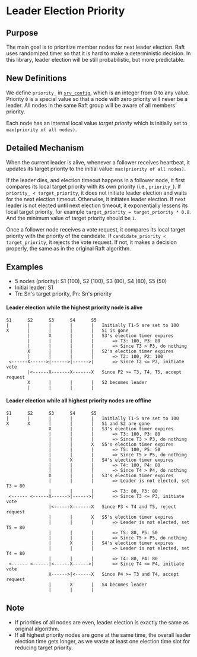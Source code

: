 Leader Election Priority
========================

Purpose
-------
The main goal is to prioritize member nodes for next leader election. Raft uses randomized timer so that it is hard to make a deterministic decision. In this library, leader election will be still probabilistic, but more predictable.


New Definitions
---------------
We define `priority_` in [`srv_config`](../include/libnuraft/srv_config.hxx), which is an integer from 0 to any value. Priority `0` is a special value so that a node with zero priority will never be a leader. All nodes in the same Raft group will be aware of all members' priority.

Each node has an internal local value *target priority* which is initially set to `max(priority of all nodes)`.


Detailed Mechanism
------------------
When the current leader is alive, whenever a follower receives heartbeat, it updates its target priority to the initial value: `max(priority of all nodes)`.

If the leader dies, and election timeout happens in a follower node, it first compares its local target priority with its own priority (i.e., `priority_`). If `priority_ < target_priority`, it does not initiate leader election and waits for the next election timeout. Otherwise, it initiates leader election. If next leader is not elected until next election timeout, it exponentially lessens its local target priority, for example `target_priority = target_priority * 0.8`. And the minimum value of target priority should be `1`.

Once a follower node receives a vote request, it compares its local target priority with the priority of the candidate. If `candidate_priority < target_priority`, it rejects the vote request. If not, it makes a decision properly, the same as in the original Raft algorithm.


Examples
--------

* 5 nodes (priority): S1 (100), S2 (100), S3 (80), S4 (80), S5 (50)
* Initial leader: S1
* Tn: Sn's target priority, Pn: Sn's priority

#### Leader election while the highest priority node is alive ####
```
S1      S2      S3      S4      S5
|       |       |       |       |   Initially T1-5 are set to 100
X       |       |       |       |   S1 is gone
        |       X       |       |   S3's election timer expires
        |       |       |       |       => T3: 100, P3: 80
        |       |       |       |       => Since T3 > P3, do nothing
        X       |       |       |   S2's election timer expires
        |       |       |       |       => T2: 100, P2: 100
 <------X------>|------>|------>|       => Since T2 <= P2, initiate vote
        |<------X-------X-------X   Since P2 >= T3, T4, T5, accept request
        X       |       |       |   S2 becomes leader
        |       |       |       |
```

#### Leader election while all highest priority nodes are offline ###
```
S1      S2      S3      S4      S5
|       |       |       |       |   Initially T1-5 are set to 100
X       X       |       |       |   S1 and S2 are gone
                X       |       |   S3's election timer expires
                |       |       |       => T3: 100, P3: 80
                |       |       |       => Since T3 > P3, do nothing
                |       |       X   S5's election timer expires
                |       |       |       => T5: 100, P5: 50
                |       |       |       => Since T5 > P5, do nothing
                |       X       |   S4's election timer expires
                |       |       |       => T4: 100, P4: 80
                |       |       |       => Since T4 > P4, do nothing
                X       |       |   S3's election timer expires
                |       |       |       => Leader is not elected, set T3 = 80
                |       |       |       => T3: 80, P3: 80
 <------ <------X------>|------>|       => Since T3 <= P3, initiate vote
                |<------X-------X   Since P3 < T4 and T5, reject request
                |       |       X   S5's election timer expires
                |       |       |       => Leader is not elected, set T5 = 80
                |       |       |       => T5: 80, P5: 50
                |       |       |       => Since T5 > P5, do nothing
                |       X       |   S4's election timer expires
                |       |       |       => Leader is not elected, set T4 = 80
                |       |       |       => T4: 80, P4: 80
 <------ <------|<------X------>|       => Since T4 <= P4, initiate vote
                X------>|<------X   Since P4 >= T3 and T4, accept request
                |       X       |   S4 becomes leader
                |       |       |
```

Note
----
* If priorities of all nodes are even, leader election is exactly the same as original algorithm.
* If all highest priority nodes are gone at the same time, the overall leader election time gets longer, as we waste at least one election time slot for reducing target priority.

